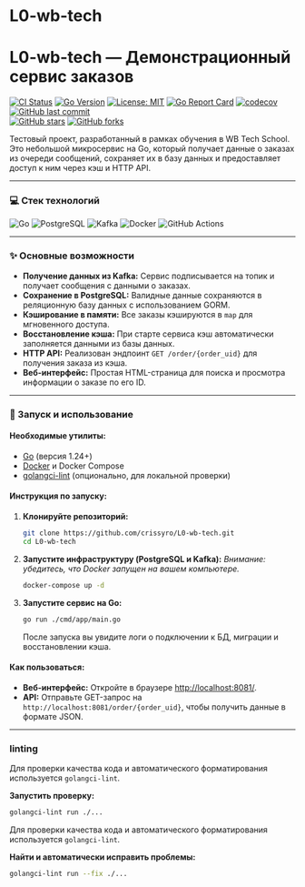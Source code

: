 # L0-wb-tech
# L0-wb-tech — Демонстрационный сервис заказов

[![CI Status](https://github.com/HoshiBatista/L0-wb-tech/actions/workflows/ci.yml/badge.svg)](https://github.com/HoshiBatista/L0-wb-tech/actions/workflows/ci.yml)
[![Go Version](https://img.shields.io/badge/Go-1.24-blue.svg)](https://go.dev/)
[![License: MIT](https://img.shields.io/badge/License-MIT-yellow.svg)](https://opensource.org/licenses/MIT)
[![Go Report Card](https://goreportcard.com/badge/github.com/HoshiBatista/L0-wb-tech)](https://goreportcard.com/report/github.com/HoshiBatista/L0-wb-tech)
[![codecov](https://codecov.io/gh/HoshiBatista/L0-wb-tech/branch/main/graph/badge.svg)](https://codecov.io/gh/HoshiBatista/L0-wb-tech)
[![GitHub last commit](https://img.shields.io/github/last-commit/HoshiBatista/L0-wb-tech.svg)](https://github.com/HoshiBatista/L0-wb-tech/commits/main)
<br>
[![GitHub stars](https://img.shields.io/github/stars/HoshiBatista/L0-wb-tech?style=social)](https://github.com/HoshiBatista/L0-wb-tech/stargazers)
[![GitHub forks](https://img.shields.io/github/forks/HoshiBatista/L0-wb-tech?style=social)](https://github.com/HoshiBatista/L0-wb-tech/network/members)

Тестовый проект, разработанный в рамках обучения в WB Tech School. Это небольшой микросервис на Go, который получает данные о заказах из очереди сообщений, сохраняет их в базу данных и предоставляет доступ к ним через кэш и HTTP API.

---

### 💻 Стек технологий

<p>
  <img src="https://img.shields.io/badge/Go-00ADD8?style=for-the-badge&logo=go&logoColor=white" alt="Go">
  <img src="https://img.shields.io/badge/PostgreSQL-316192?style=for-the-badge&logo=postgresql&logoColor=white" alt="PostgreSQL">
  <img src="https://img.shields.io/badge/Apache%20Kafka-231F20?style=for-the-badge&logo=apachekafka&logoColor=white" alt="Kafka">
  <img src="https://img.shields.io/badge/Docker-2496ED?style=for-the-badge&logo=docker&logoColor=white" alt="Docker">
  <img src="https://img.shields.io/badge/GitHub%20Actions-2088FF?style=for-the-badge&logo=githubactions&logoColor=white" alt="GitHub Actions">
</p>

---

### ✨ Основные возможности

*   **Получение данных из Kafka:** Сервис подписывается на топик и получает сообщения с данными о заказах.
*   **Сохранение в PostgreSQL:** Валидные данные сохраняются в реляционную базу данных с использованием GORM.
*   **Кэширование в памяти:** Все заказы кэшируются в `map` для мгновенного доступа.
*   **Восстановление кэша:** При старте сервиса кэш автоматически заполняется данными из базы данных.
*   **HTTP API:** Реализован эндпоинт `GET /order/{order_uid}` для получения заказа из кэша.
*   **Веб-интерфейс:** Простая HTML-страница для поиска и просмотра информации о заказе по его ID.

---

### 🚀 Запуск и использование

#### Необходимые утилиты:
*   [Go](https://go.dev/) (версия 1.24+)
*   [Docker](https://www.docker.com/) и Docker Compose
*   [golangci-lint](https://golangci-lint.run/) (опционально, для локальной проверки)

#### Инструкция по запуску:

1.  **Клонируйте репозиторий:**
    ```bash
    git clone https://github.com/crissyro/L0-wb-tech.git
    cd L0-wb-tech
    ```

2.  **Запустите инфраструктуру (PostgreSQL и Kafka):**
    *Внимание: убедитесь, что Docker запущен на вашем компьютере.*
    ```bash
    docker-compose up -d
    ```

3.  **Запустите сервис на Go:**
    ```bash
    go run ./cmd/app/main.go
    ```
    После запуска вы увидите логи о подключении к БД, миграции и восстановлении кэша.

#### Как пользоваться:

*   **Веб-интерфейс:** Откройте в браузере [http://localhost:8081/](http://localhost:8081/).
*   **API:** Отправьте GET-запрос на `http://localhost:8081/order/{order_uid}`, чтобы получить данные в формате JSON.

---

###  linting

Для проверки качества кода и автоматического форматирования используется `golangci-lint`.

**Запустить проверку:**
```bash
golangci-lint run ./...
```

Для проверки качества кода и автоматического форматирования используется `golangci-lint`.

**Найти и автоматически исправить проблемы:**
```bash
golangci-lint run --fix ./...
